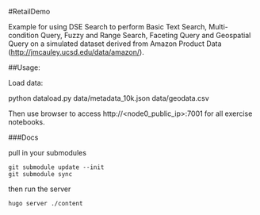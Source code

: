#RetailDemo

Example for using DSE Search to perform Basic Text Search, Multi-condition Query, Fuzzy and Range Search, Faceting Query and Geospatial Query on a simulated dataset
derived from Amazon Product Data (http://jmcauley.ucsd.edu/data/amazon/).

##Usage:

Load data:

python dataload.py data/metadata_10k.json data/geodata.csv

Then use browser to access http://<node0_public_ip>:7001 for all exercise notebooks.

###Docs

pull in your submodules

    git submodule update --init
    git submodule sync

then run the server

    hugo server ./content

